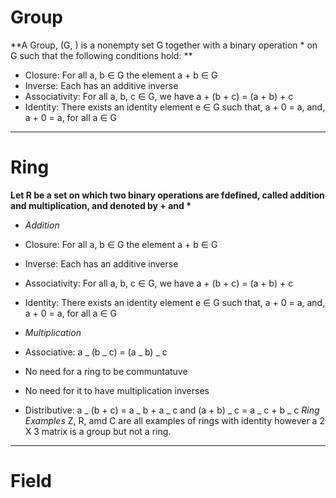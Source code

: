 # Group

**A Group, (G, ) is a nonempty set G together with a binary operation \* on G such that the following conditions hold: **

- Closure: For all a, b ∈ G the element a + b ∈ G
- Inverse: Each has an additive inverse
- Associativity: For all a, b, c ∈ G, we have a + (b + c) = (a + b) + c
- Identity: There exists an identity element e ∈ G such that, a + 0 = a, and, a + 0 = a, for all a ∈ G

---

# Ring

**Let R be a set on which two binary operations are fdefined, called addition and multiplication, and denoted by + and \***

- _Addition_

- Closure: For all a, b ∈ G the element a + b ∈ G
- Inverse: Each has an additive inverse
- Associativity: For all a, b, c ∈ G, we have a + (b + c) = (a + b) + c
- Identity: There exists an identity element e ∈ G such that, a + 0 = a, and, a + 0 = a, for all a ∈ G

- _Multiplication_

- Associative: a _ (b _ c) = (a _ b) _ c
- No need for a ring to be communtatuve
- No need for it to have multiplication inverses
- Distributive: a _ (b + c) = a _ b + a _ c and (a + b) _ c = a _ c + b _ c
  _Ring Examples_
  Z, R, amd C are all examples of rings with identity however a 2 X 3 matrix is a group but not a ring.

---

# Field
